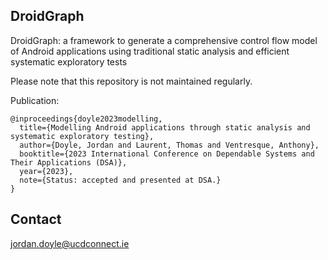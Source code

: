 ## DroidGraph

DroidGraph: a framework to generate a comprehensive control flow model of Android applications using traditional static analysis and efficient systematic exploratory tests

Please note that this repository is not maintained regularly.

Publication:
```
@inproceedings{doyle2023modelling,
  title={Modelling Android applications through static analysis and systematic exploratory testing},
  author={Doyle, Jordan and Laurent, Thomas and Ventresque, Anthony},
  booktitle={2023 International Conference on Dependable Systems and Their Applications (DSA)},
  year={2023},
  note={Status: accepted and presented at DSA.}
}
```

## Contact
<jordan.doyle@ucdconnect.ie>
